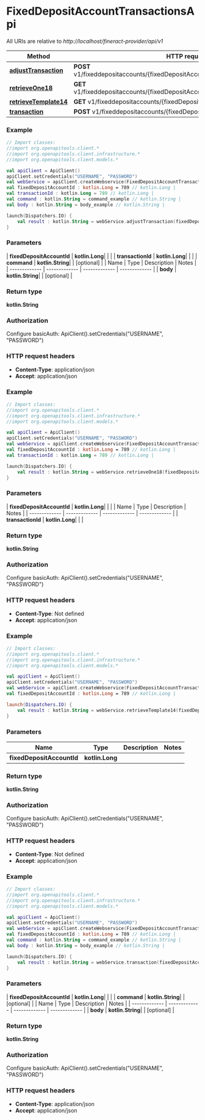 # FixedDepositAccountTransactionsApi

All URIs are relative to *http://localhost/fineract-provider/api/v1*

| Method | HTTP request | Description |
| ------------- | ------------- | ------------- |
| [**adjustTransaction**](FixedDepositAccountTransactionsApi.md#adjustTransaction) | **POST** v1/fixeddepositaccounts/{fixedDepositAccountId}/transactions/{transactionId} |  |
| [**retrieveOne18**](FixedDepositAccountTransactionsApi.md#retrieveOne18) | **GET** v1/fixeddepositaccounts/{fixedDepositAccountId}/transactions/{transactionId} |  |
| [**retrieveTemplate14**](FixedDepositAccountTransactionsApi.md#retrieveTemplate14) | **GET** v1/fixeddepositaccounts/{fixedDepositAccountId}/transactions/template |  |
| [**transaction**](FixedDepositAccountTransactionsApi.md#transaction) | **POST** v1/fixeddepositaccounts/{fixedDepositAccountId}/transactions |  |





### Example
```kotlin
// Import classes:
//import org.openapitools.client.*
//import org.openapitools.client.infrastructure.*
//import org.openapitools.client.models.*

val apiClient = ApiClient()
apiClient.setCredentials("USERNAME", "PASSWORD")
val webService = apiClient.createWebservice(FixedDepositAccountTransactionsApi::class.java)
val fixedDepositAccountId : kotlin.Long = 789 // kotlin.Long | 
val transactionId : kotlin.Long = 789 // kotlin.Long | 
val command : kotlin.String = command_example // kotlin.String | 
val body : kotlin.String = body_example // kotlin.String | 

launch(Dispatchers.IO) {
    val result : kotlin.String = webService.adjustTransaction(fixedDepositAccountId, transactionId, command, body)
}
```

### Parameters
| **fixedDepositAccountId** | **kotlin.Long**|  | |
| **transactionId** | **kotlin.Long**|  | |
| **command** | **kotlin.String**|  | [optional] |
| Name | Type | Description  | Notes |
| ------------- | ------------- | ------------- | ------------- |
| **body** | **kotlin.String**|  | [optional] |

### Return type

**kotlin.String**

### Authorization


Configure basicAuth:
    ApiClient().setCredentials("USERNAME", "PASSWORD")

### HTTP request headers

 - **Content-Type**: application/json
 - **Accept**: application/json




### Example
```kotlin
// Import classes:
//import org.openapitools.client.*
//import org.openapitools.client.infrastructure.*
//import org.openapitools.client.models.*

val apiClient = ApiClient()
apiClient.setCredentials("USERNAME", "PASSWORD")
val webService = apiClient.createWebservice(FixedDepositAccountTransactionsApi::class.java)
val fixedDepositAccountId : kotlin.Long = 789 // kotlin.Long | 
val transactionId : kotlin.Long = 789 // kotlin.Long | 

launch(Dispatchers.IO) {
    val result : kotlin.String = webService.retrieveOne18(fixedDepositAccountId, transactionId)
}
```

### Parameters
| **fixedDepositAccountId** | **kotlin.Long**|  | |
| Name | Type | Description  | Notes |
| ------------- | ------------- | ------------- | ------------- |
| **transactionId** | **kotlin.Long**|  | |

### Return type

**kotlin.String**

### Authorization


Configure basicAuth:
    ApiClient().setCredentials("USERNAME", "PASSWORD")

### HTTP request headers

 - **Content-Type**: Not defined
 - **Accept**: application/json




### Example
```kotlin
// Import classes:
//import org.openapitools.client.*
//import org.openapitools.client.infrastructure.*
//import org.openapitools.client.models.*

val apiClient = ApiClient()
apiClient.setCredentials("USERNAME", "PASSWORD")
val webService = apiClient.createWebservice(FixedDepositAccountTransactionsApi::class.java)
val fixedDepositAccountId : kotlin.Long = 789 // kotlin.Long | 

launch(Dispatchers.IO) {
    val result : kotlin.String = webService.retrieveTemplate14(fixedDepositAccountId)
}
```

### Parameters
| Name | Type | Description  | Notes |
| ------------- | ------------- | ------------- | ------------- |
| **fixedDepositAccountId** | **kotlin.Long**|  | |

### Return type

**kotlin.String**

### Authorization


Configure basicAuth:
    ApiClient().setCredentials("USERNAME", "PASSWORD")

### HTTP request headers

 - **Content-Type**: Not defined
 - **Accept**: application/json




### Example
```kotlin
// Import classes:
//import org.openapitools.client.*
//import org.openapitools.client.infrastructure.*
//import org.openapitools.client.models.*

val apiClient = ApiClient()
apiClient.setCredentials("USERNAME", "PASSWORD")
val webService = apiClient.createWebservice(FixedDepositAccountTransactionsApi::class.java)
val fixedDepositAccountId : kotlin.Long = 789 // kotlin.Long | 
val command : kotlin.String = command_example // kotlin.String | 
val body : kotlin.String = body_example // kotlin.String | 

launch(Dispatchers.IO) {
    val result : kotlin.String = webService.transaction(fixedDepositAccountId, command, body)
}
```

### Parameters
| **fixedDepositAccountId** | **kotlin.Long**|  | |
| **command** | **kotlin.String**|  | [optional] |
| Name | Type | Description  | Notes |
| ------------- | ------------- | ------------- | ------------- |
| **body** | **kotlin.String**|  | [optional] |

### Return type

**kotlin.String**

### Authorization


Configure basicAuth:
    ApiClient().setCredentials("USERNAME", "PASSWORD")

### HTTP request headers

 - **Content-Type**: application/json
 - **Accept**: application/json


